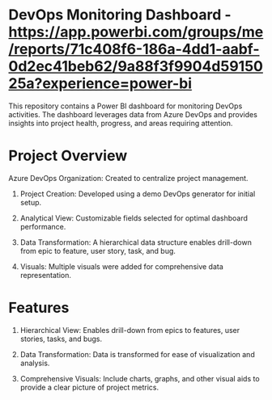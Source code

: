 # DevOps Monitoring Dashboard - https://app.powerbi.com/groups/me/reports/71c408f6-186a-4dd1-aabf-0d2ec41beb62/9a88f3f9904d5915025a?experience=power-bi
This repository contains a Power BI dashboard for monitoring DevOps activities. The dashboard leverages data from Azure DevOps and provides insights into project health, progress, and areas requiring attention.

# Project Overview
Azure DevOps Organization: Created to centralize project management.

  1. Project Creation: Developed using a demo DevOps generator for initial setup.

  2. Analytical View: Customizable fields selected for optimal dashboard performance.

  3. Data Transformation: A hierarchical data structure enables drill-down from epic to feature, user story, task, and bug.

  4. Visuals: Multiple visuals were added for comprehensive data representation.

# Features
  1. Hierarchical View: Enables drill-down from epics to features, user stories, tasks, and bugs.

  2. Data Transformation: Data is transformed for ease of visualization and analysis.

  3. Comprehensive Visuals: Include charts, graphs, and other visual aids to provide a clear picture of project metrics.
